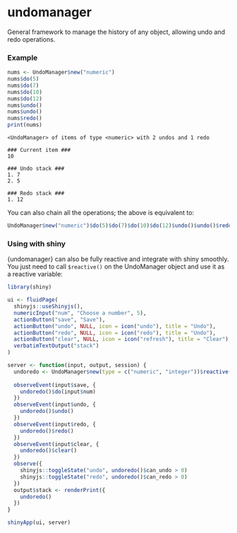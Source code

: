 # undomanager

General framework to manage the history of any object, allowing undo and redo operations.

### Example

```r
nums <- UndoManager$new("numeric")
nums$do(5)
nums$do(7)
nums$do(10)
nums$do(12)
nums$undo()
nums$undo()
nums$redo()
print(nums)
```

```
<UndoManager> of items of type <numeric> with 2 undos and 1 redo

### Current item ###
10 

### Undo stack ###
1. 7 
2. 5 

### Redo stack ###
1. 12 
```

You can also chain all the operations; the above is equivalent to:

```r
UndoManager$new("numeric")$do(5)$do(7)$do(10)$do(12)$undo()$undo()$redo()
```

### Using with shiny

{undomanager} can also be fully reactive and integrate with shiny smoothly. You just need to call `$reactive()` on the UndoManager object and use it as a reactive variable:

```r
library(shiny)

ui <- fluidPage(
  shinyjs::useShinyjs(),
  numericInput("num", "Choose a number", 5),
  actionButton("save", "Save"),
  actionButton("undo", NULL, icon = icon("undo"), title = "Undo"),
  actionButton("redo", NULL, icon = icon("redo"), title = "Undo"),
  actionButton("clear", NULL, icon = icon("refresh"), title = "Clear"),
  verbatimTextOutput("stack")
)

server <- function(input, output, session) {
  undoredo <- UndoManager$new(type = c("numeric", "integer"))$reactive()
  
  observeEvent(input$save, {
    undoredo()$do(input$num)
  })
  observeEvent(input$undo, {
    undoredo()$undo()
  })
  observeEvent(input$redo, {
    undoredo()$redo()
  })
  observeEvent(input$clear, {
    undoredo()$clear()
  })
  observe({
    shinyjs::toggleState("undo", undoredo()$can_undo > 0)
    shinyjs::toggleState("redo", undoredo()$can_redo > 0)
  })
  output$stack <- renderPrint({
    undoredo()
  })
}

shinyApp(ui, server)
```
